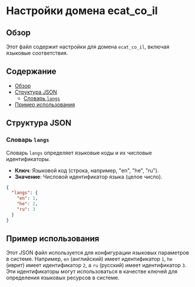 # Настройки домена ecat_co_il

## Обзор

Этот файл содержит настройки для домена `ecat_co_il`, включая языковые соответствия.

## Содержание

- [Обзор](#обзор)
- [Структура JSON](#структура-json)
  - [Словарь `langs`](#словарь-langs)
- [Пример использования](#пример-использования)

## Структура JSON

### Словарь `langs`

Словарь `langs` определяет языковые коды и их числовые идентификаторы.

-   **Ключ**: Языковой код (строка, например, "en", "he", "ru").
-   **Значение**: Числовой идентификатор языка (целое число).

```json
{
  "langs": {
    "en": 1,
    "he": 2,
    "ru": 3
  }
}
```

## Пример использования

Этот JSON файл используется для конфигурации языковых параметров в системе. Например, `en` (английский) имеет идентификатор `1`, `he` (иврит) имеет идентификатор `2`, а `ru` (русский) имеет идентификатор `3`. Эти идентификаторы могут использоваться в качестве ключей для определения языковых ресурсов в системе.